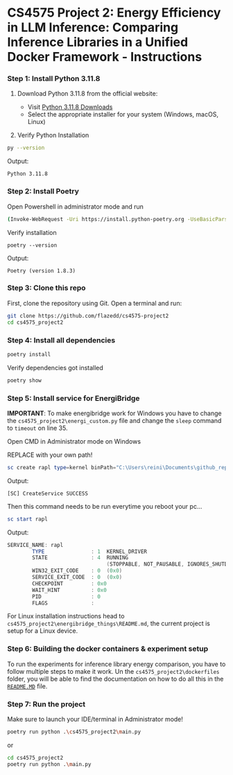 # CS4575 Project 2: Energy Efficiency in LLM Inference: Comparing Inference Libraries in a Unified Docker Framework - Instructions

### Step 1: Install Python 3.11.8

1. Download Python 3.11.8 from the official website:
   - Visit [Python 3.11.8 Downloads](https://www.python.org/downloads/release/python-3118/)
   - Select the appropriate installer for your system (Windows, macOS, Linux)

2. Verify Python Installation
```bash
py --version
```
Output:
```
Python 3.11.8
```

### Step 2: Install Poetry
Open Powershell in administrator mode and run
```bash
(Invoke-WebRequest -Uri https://install.python-poetry.org -UseBasicParsing).Content | py -
```
Verify installation
```
poetry --version
```
Output:
```
Poetry (version 1.8.3) 
```

### Step 3: Clone this repo

First, clone the repository using Git. Open a terminal and run:

```bash
git clone https://github.com/flazedd/cs4575-project2
cd cs4575_project2
```

### Step 4: Install all dependencies

```bash
poetry install
```

Verify dependencies got installed
```bash
poetry show
```


### Step 5: Install service for EnergiBridge

**IMPORTANT**: To make energibridge work for Windows you have to change the ```cs4575_project2\energi_custom.py``` file and change the ```sleep``` command to ```timeout``` on line 35.


Open CMD in Administrator mode on Windows

REPLACE with your own path!
```powershell
sc create rapl type=kernel binPath="C:\Users\reini\Documents\github_repos\cs4575-project2\cs4575_project2\energibridge_things\LibreHardwareMonitor.sys"
```
Output:
```
[SC] CreateService SUCCESS
```


Then this command needs to be run everytime you reboot your pc...
```powershell
sc start rapl
```
Output:
```powershell
SERVICE_NAME: rapl
        TYPE               : 1  KERNEL_DRIVER
        STATE              : 4  RUNNING
                                (STOPPABLE, NOT_PAUSABLE, IGNORES_SHUTDOWN)
        WIN32_EXIT_CODE    : 0  (0x0)
        SERVICE_EXIT_CODE  : 0  (0x0)
        CHECKPOINT         : 0x0
        WAIT_HINT          : 0x0
        PID                : 0
        FLAGS              :
```

For Linux installation instructions head to ```cs4575_project2\energibridge_things\README.md```, the current project is setup for a Linux device. 

### Step 6: Building the docker containers & experiment setup
To run the experiments for inference library energy comparison, you have to follow multiple steps to make it work. Un the ```cs4575_project2\dockerfiles``` folder, you will be able to find the documentation on how to do all this in the [```README.MD```](https://github.com/flazedd/cs4575-project2/blob/master/cs4575_project2/dockerfiles/README.md) file.

### Step 7: Run the project
Make sure to launch your IDE/terminal in Administrator mode! 

```bash
poetry run python .\cs4575_project2\main.py
```
or
```bash
cd cs4575_project2
poetry run python .\main.py
```



